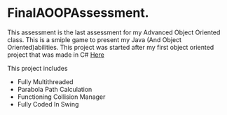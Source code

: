 # FinalAOOPAssessment. 
This assessment is the last assessment for my Advanced Object Oriented class. This is a smiple game to present my Java (And Object Oriented)abilities. 
This project was started after my first object oriented project that was made in C# [Here](https://github.com/Nova-472/PCBuilderMemory)

This project includes
* Fully Multithreaded
* Parabola Path Calculation
* Functioning Collision Manager
* Fully Coded In Swing
